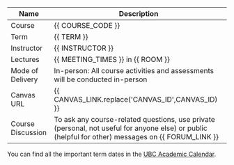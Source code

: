 
| Name       | Description                     |
|------------|---------------------------------|
| Course            | {{ COURSE_CODE }}               |
| Term              | {{ TERM }}                      |
| Instructor        | {{ INSTRUCTOR }}                |
| Lectures          | {{ MEETING_TIMES }} in {{ ROOM }} |
| Mode of Delivery  | In-person: All course activities and assessments will be conducted in-person |
| Canvas URL        | {{ CANVAS_LINK.replace('CANVAS_ID',CANVAS_ID) }}                                                                                                   |
| Course Discussion | To ask any course-related questions, use private (personal, not useful for anyone else) or public (helpful for other) messages on {{ FORUM_LINK }} |

You can find all the important term dates in the [UBC Academic Calendar](https://vancouver.calendar.ubc.ca/dates-and-due).

<!--
```{warning}
If there is a lab and/or tutorial listed on the SSC for this course, You **must** register for all course elements without conflicts, otherwise the department will remove you from the course! There are usually lab or tutorial exemptions for some students (i.e. those repeating the course) and instructions for that will be in this syllabus.
```
-->